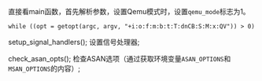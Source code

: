 直接看main函数，首先解析参数，设置Qemu模式时，设置`qemu_mode`标志为1。

```
while ((opt = getopt(argc, argv, "+i:o:f:m:b:t:T:dnCB:S:M:x:QV")) > 0)
```

setup_signal_handlers(); 设置信号处理器;

check_asan_opts();  检查ASAN选项（通过获取环境变量`ASAN_OPTIONS`和`MSAN_OPTIONS`的内容）;









